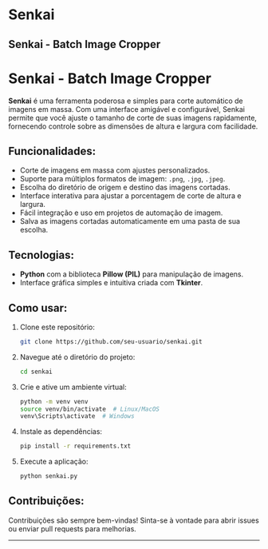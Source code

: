 # Senkai
Senkai - Batch Image Cropper
---

# Senkai - Batch Image Cropper

**Senkai** é uma ferramenta poderosa e simples para corte automático de imagens em massa. Com uma interface amigável e configurável, Senkai permite que você ajuste o tamanho de corte de suas imagens rapidamente, fornecendo controle sobre as dimensões de altura e largura com facilidade.

## Funcionalidades:
- Corte de imagens em massa com ajustes personalizados.
- Suporte para múltiplos formatos de imagem: `.png`, `.jpg`, `.jpeg`.
- Escolha do diretório de origem e destino das imagens cortadas.
- Interface interativa para ajustar a porcentagem de corte de altura e largura.
- Fácil integração e uso em projetos de automação de imagem.
- Salva as imagens cortadas automaticamente em uma pasta de sua escolha.

## Tecnologias:
- **Python** com a biblioteca **Pillow (PIL)** para manipulação de imagens.
- Interface gráfica simples e intuitiva criada com **Tkinter**.

## Como usar:
1. Clone este repositório:
   ```bash
   git clone https://github.com/seu-usuario/senkai.git
   ```
2. Navegue até o diretório do projeto:
   ```bash
   cd senkai
   ```
3. Crie e ative um ambiente virtual:
   ```bash
   python -m venv venv
   source venv/bin/activate  # Linux/MacOS
   venv\Scripts\activate  # Windows
   ```
4. Instale as dependências:
   ```bash
   pip install -r requirements.txt
   ```
5. Execute a aplicação:
   ```bash
   python senkai.py
   ```

## Contribuições:
Contribuições são sempre bem-vindas! Sinta-se à vontade para abrir issues ou enviar pull requests para melhorias.

---
